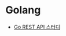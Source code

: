# Golang

* [Go REST API 스터디](https://github.com/DSC-Sahmyook/golang/wiki/Go-REST-API-%EC%8A%A4%ED%84%B0%EB%94%94)
